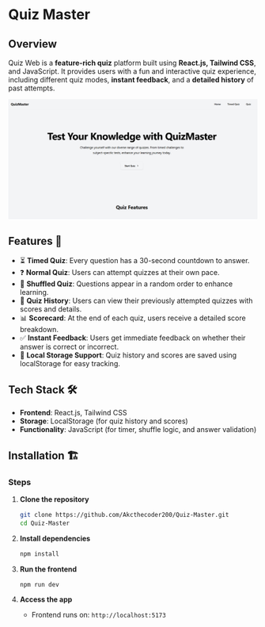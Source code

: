 # Quiz Master

## Overview
 Quiz Web is a **feature-rich quiz** platform built using **React.js, Tailwind CSS**, and JavaScript. It provides users with a fun and interactive quiz experience, including different quiz modes, **instant feedback**, and a **detailed history** of past attempts.


![quiz](asset/quiz.png)


## Features 🚀
- ⏳ **Timed Quiz**: Every question has a 30-second countdown to answer.
- ❓ **Normal Quiz**: Users can attempt quizzes at their own pace.
- 🔀 **Shuffled Quiz**: Questions appear in a random order to enhance learning.
- 📝 **Quiz History**: Users can view their previously attempted quizzes with scores and details.
- 📊 **Scorecard**: At the end of each quiz, users receive a detailed score breakdown.
- ✅ **Instant Feedback**: Users get immediate feedback on whether their answer is correct or incorrect.
- 💾 **Local Storage Support**: Quiz history and scores are saved using localStorage for easy tracking.

## Tech Stack 🛠️
- **Frontend**: React.js, Tailwind CSS
- **Storage**: LocalStorage (for quiz history and scores)
- **Functionality**: JavaScript (for timer, shuffle logic, and answer validation)


## Installation 🏗️
### Steps
1. **Clone the repository**
   ```sh
   git clone https://github.com/Akcthecoder200/Quiz-Master.git
   cd Quiz-Master
   ```

2. **Install dependencies**
   ```sh
   npm install
   ```

3. **Run the frontend**
   ```sh
   npm run dev
   ```

4. **Access the app**
   - Frontend runs on: `http://localhost:5173`
